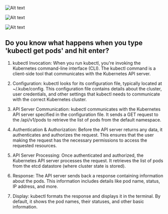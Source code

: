 


![Alt text](<images/Cluster Architecture _ Kubernetes.png>)


![Alt text](<images/access control k8s.png>)

![Alt text](<images/Viewing Pods and Nodes _ Kubernetes.png>)










## Do you know what happens when you type 'kubectl get pods' and hit enter?


1. kubectl Invocation: When you run kubectl, you're invoking the Kubernetes command-line interface (CLI). The kubectl command is a client-side tool that communicates with the Kubernetes API server.

2. Configuration: kubectl looks for its configuration file, typically located at ~/.kube/config. This configuration file contains details about the cluster, user credentials, and other settings that kubectl needs to communicate with the correct Kubernetes cluster.

3. API Server Communication: kubectl communicates with the Kubernetes API server specified in the configuration file. It sends a GET request to the /api/v1/pods to retrieve the list of pods from the default namespace.

4. Authentication & Authorization: Before the API server returns any data, it authenticates and authorizes the request. This ensures that the user making the request has the necessary permissions to access the requested resources.

5. API Server Processing: Once authenticated and authorized, the Kubernetes API server processes the request. It retrieves the list of pods from the etcd datastore (where cluster state is stored).

6. Response: The API server sends back a response containing information about the pods. This information includes details like pod name, status, IP address, and more.

7. Display: kubectl formats the response and displays it in the terminal. By default, it shows the pod names, their statuses, and other basic information.